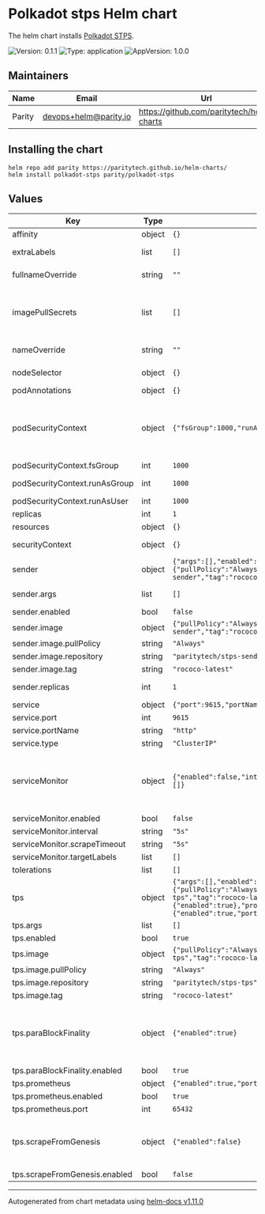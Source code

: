 <!--
DO NOT EDIT README.md manually!
We're using [helm-docs](https://github.com/norwoodj/helm-docs) to render values of the chart.
If you updated values.yaml file make sure to render a new README.md locally before submitting a Pull Request.

If you're using [pre-commit](https://pre-commit.com/) make sure to install the hooks first:
```
pre-commit install
```
REAMDE.md will be updating automatically after that.

Otherwise, you should install helm-docs and manually update README.md. Navigate to repository root and run:
`helm-docs --chart-search-root=charts/polkadot-stps --template-files=README.md.gotmpl`

You may encounter `files were modified by this hook` error after updating README.md.gotmpl file when using pre-commit.
This is intended behaviour. Make sure to run `git add -A` once again to stage changes in the auto-updated REAMDE.md
-->

# Polkadot stps Helm chart

The helm chart installs [Polkadot STPS](https://github.com/paritytech/polkadot-stps).

![Version: 0.1.1](https://img.shields.io/badge/Version-0.1.1-informational?style=flat-square) ![Type: application](https://img.shields.io/badge/Type-application-informational?style=flat-square) ![AppVersion: 1.0.0](https://img.shields.io/badge/AppVersion-1.0.0-informational?style=flat-square)

## Maintainers

| Name | Email | Url |
| ---- | ------ | --- |
| Parity | <devops+helm@parity.io> | <https://github.com/paritytech/helm-charts> |

## Installing the chart

```console
helm repo add parity https://paritytech.github.io/helm-charts/
helm install polkadot-stps parity/polkadot-stps
```

## Values

| Key | Type | Default | Description |
|-----|------|---------|-------------|
| affinity | object | `{}` | Assign custom affinity rules |
| extraLabels | list | `[]` | Additional common labels on pods and services |
| fullnameOverride | string | `""` | Provide a name to substitute for the full names of resources |
| imagePullSecrets | list | `[]` | Reference to one or more secrets to be used when pulling images. ref: https://kubernetes.io/docs/tasks/configure-pod-container/pull-image-private-registry/ |
| nameOverride | string | `""` | Provide a name in place of node for `app:` labels |
| nodeSelector | object | `{}` | Define which Nodes the Pods are scheduled on |
| podAnnotations | object | `{}` | Annotations to add to the Pod |
| podSecurityContext | object | `{"fsGroup":1000,"runAsGroup":1000,"runAsUser":1000}` | SecurityContext holds pod-level security attributes and common container settings. This defaults to non root user with uid 1000 and gid 1000. ref: https://kubernetes.io/docs/tasks/configure-pod-container/security-context/ |
| podSecurityContext.fsGroup | int | `1000` | Set container's Security Context fsGroup |
| podSecurityContext.runAsGroup | int | `1000` | Set container's Security Context runAsGroup |
| podSecurityContext.runAsUser | int | `1000` | Set container's Security Context runAsUser |
| replicas | int | `1` | Number of replicas to deploy (TPS counter) |
| resources | object | `{}` | Resource limits & requests |
| securityContext | object | `{}` | SecurityContext settings for the main container |
| sender | object | `{"args":[],"enabled":false,"image":{"pullPolicy":"Always","repository":"paritytech/stps-sender","tag":"rococo-latest"},"replicas":1}` | Configuration for transaction sender util |
| sender.args | list | `[]` | Additional args for the transaction sender CLI |
| sender.enabled | bool | `false` | Enable transaction sender |
| sender.image | object | `{"pullPolicy":"Always","repository":"paritytech/stps-sender","tag":"rococo-latest"}` | Image of the transaction sender |
| sender.image.pullPolicy | string | `"Always"` | Image pull policy |
| sender.image.repository | string | `"paritytech/stps-sender"` | Image repository |
| sender.image.tag | string | `"rococo-latest"` | Image tag |
| sender.replicas | int | `1` | Number of replicas to deploy (transaction senders) |
| service | object | `{"port":9615,"portName":"http","type":"ClusterIP"}` | Configure Service parameters |
| service.port | int | `9615` | Port to expose the Service on |
| service.portName | string | `"http"` | Name of the Service port |
| service.type | string | `"ClusterIP"` | Service type |
| serviceMonitor | object | `{"enabled":false,"interval":"5s","scrapeTimeout":"5s","targetLabels":[]}` | Service Monitor of Prometheus-Operator ref: https://github.com/prometheus-operator/prometheus-operator/blob/main/Documentation/user-guides/getting-started.md#include-servicemonitors |
| serviceMonitor.enabled | bool | `false` | Enables Service Monitor |
| serviceMonitor.interval | string | `"5s"` | Scrape interval |
| serviceMonitor.scrapeTimeout | string | `"5s"` | Scrape timeout |
| serviceMonitor.targetLabels | list | `[]` | Labels to scrape |
| tolerations | list | `[]` | Tolerations for use with node taints |
| tps | object | `{"args":[],"enabled":true,"image":{"pullPolicy":"Always","repository":"paritytech/stps-tps","tag":"rococo-latest"},"paraBlockFinality":{"enabled":true},"prometheus":{"enabled":true,"port":65432},"scrapeFromGenesis":{"enabled":false}}` | Configuration for TPS counter util |
| tps.args | list | `[]` | Additional args for the TPS counter CLI |
| tps.enabled | bool | `true` | Enable TPS counter |
| tps.image | object | `{"pullPolicy":"Always","repository":"paritytech/stps-tps","tag":"rococo-latest"}` | Image of the TPS counter |
| tps.image.pullPolicy | string | `"Always"` | Image pull policy |
| tps.image.repository | string | `"paritytech/stps-tps"` | Image repository |
| tps.image.tag | string | `"rococo-latest"` | Image tag |
| tps.paraBlockFinality | object | `{"enabled":true}` | Whether to monitor relay-chain, or para-chain finality. If set to true, tps will subscribe to CandidateIncluded events on the relaychain node, and scrape Balances Transfer events concurrently with a collator node RPC client |
| tps.paraBlockFinality.enabled | bool | `true` | Enable chain finality monitoring |
| tps.prometheus | object | `{"enabled":true,"port":65432}` | Prometheus exporter configuration |
| tps.prometheus.enabled | bool | `true` | Enable Prometheus exporter |
| tps.prometheus.port | int | `65432` | Prometheus exporter port |
| tps.scrapeFromGenesis | object | `{"enabled":false}` | Whether to subscribe to blocks from genesis or not. For zombienet tests, this should be set to true. When deploying tps in more long-living networks, set this to false (or simply omit it) |
| tps.scrapeFromGenesis.enabled | bool | `false` | Enable blocks subscription |

----------------------------------------------
Autogenerated from chart metadata using [helm-docs v1.11.0](https://github.com/norwoodj/helm-docs/releases/v1.11.0)

